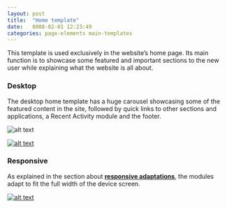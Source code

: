 ```yaml
---
layout: post
title:  "Home template"
date:   0008-02-01 12:23:49
categories: page-elements main-templates
---
```


This template is used exclusively in the website’s home page. Its main function is to showcase some
featured and important sections to the new user while explaining what the website is all about.

### Desktop

The desktop home template has a huge carousel showcasing some of the featured content in the site, followed by
quick links to other sections and applications, a Recent Activity module and the footer.

![alt text][home-template-desktop]

[![alt text][home-desktop]][home-desktop-full]

### Responsive

As explained in the section about **[responsive adaptations][responsive-adaptations-link]**, the modules adapt to fit the
full width of the device screen.

[![alt text][home-mobile]][home-mobile-full]


[home-template-desktop]: /gfw-style-guides/images/posts/main-templates/home-template/02-01-home-template-desktop.png "home template desktop"
[home-desktop]: /gfw-style-guides/images/posts/main-templates/home-template/02-02-home-desktop.png "home desktop"
[home-desktop-full]: /gfw-style-guides/images/posts/main-templates/home-template/02-02-home-desktop-full.jpg "home desktop full"
[home-mobile]: /gfw-style-guides/images/posts/main-templates/home-template/02-03-home-mobile.png "home mobile"
[home-mobile-full]: /gfw-style-guides/images/posts/main-templates/home-template/02-03-home-mobile-full.jpg "home mobile full"
[responsive-adaptations-link]: /gfw-style-guides/page-elements/responsive-adaptations.html  "responsive adaptations"
